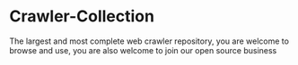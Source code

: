 # Crawler-Collection
The largest and most complete web crawler repository, you are welcome to browse and use, you are also welcome to join our open source business
